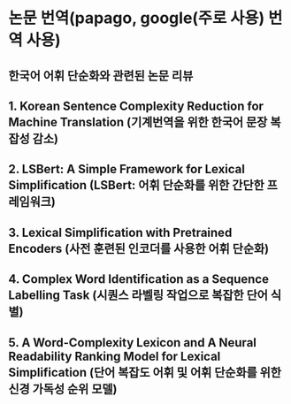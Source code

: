 # 논문 번역(papago, google(주로 사용) 번역 사용)

## 한국어 어휘 단순화와 관련된 논문 리뷰

## 1. Korean Sentence Complexity Reduction for Machine Translation (기계번역을 위한 한국어 문장 복잡성 감소)
## 2. LSBert: A Simple Framework for Lexical Simplification (LSBert: 어휘 단순화를 위한 간단한 프레임워크)
## 3. Lexical Simplification with Pretrained Encoders (사전 훈련된 인코더를 사용한 어휘 단순화)
## 4. Complex Word Identification as a Sequence Labelling Task (시퀀스 라벨링 작업으로 복잡한 단어 식별)
## 5. A Word-Complexity Lexicon and A Neural Readability Ranking Model for Lexical Simplification (단어 복잡도 어휘 및 어휘 단순화를 위한 신경 가독성 순위 모델)
